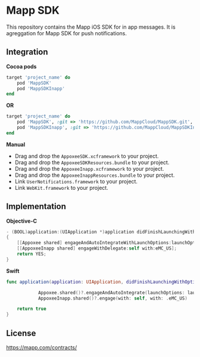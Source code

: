 Mapp SDK
===========
This repository contains the Mapp iOS SDK for in app messages. It is agreggation for Mapp SDK for push notifications.

Integration
-----------

**Cocoa pods**

```ruby
target 'project_name' do
    pod 'MappSDK'
    pod 'MappSDKInapp'
end
```

**OR**


```ruby
target 'project_name' do
    pod 'MappSDK', :git => 'https://github.com/MappCloud/MappSDK.git', :tag => '6.0.5'
    pod 'MappSDKInapp', :git => 'https://github.com/MappCloud/MappSDKInapp.git', :tag => '6.0.6.9'
end
```

**Manual**

* Drag and drop the ```AppoxeeSDK.xcframework``` to your project.
* Drag and drop the ```AppoxeeSDKResources.bundle``` to your project.
* Drag and drop the ```AppoxeeInapp.xcframework``` to your project.
* Drag and drop the ```AppoxeeInappResources.bundle``` to your project.
* Link ```UserNotifications.framework``` to your project.
* Link ```WebKit.framework``` to your project.

Implementation
--------------

**Objective-C**
```objective-c
- (BOOL)application:(UIApplication *)application didFinishLaunchingWithOptions:(NSDictionary *)launchOptions
{
    [[Appoxee shared] engageAndAutoIntegrateWithLaunchOptions:launchOptions andDelegate:nil with:EMC_US];
    [[AppoxeeInapp shared] engageWithDelegate:self with:eMC_US];
    return YES;
}
```

**Swift**
```swift
func application(application: UIApplication, didFinishLaunchingWithOptions launchOptions: [NSObject: AnyObject]?) -> Bool {

            Appoxee.shared()?.engageAndAutoIntegrate(launchOptions: launchOptions, andDelegate: nil, with: .EMC_US)
            AppoxeeInapp.shared()?.engage(with: self, with: .eMC_US)

    return true
}
```

License
-------
https://mapp.com/contracts/
